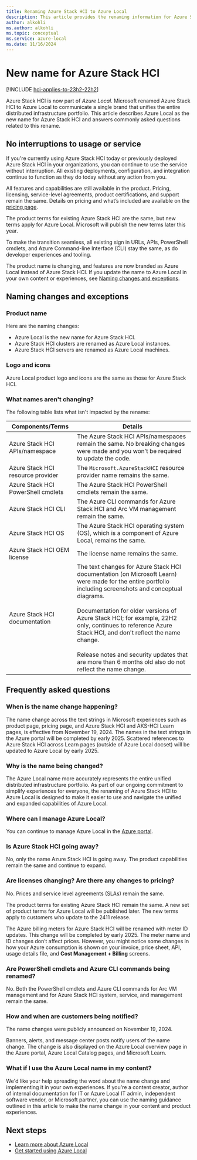 ```yaml
---
title: Renaming Azure Stack HCI to Azure Local
description: This article provides the renaming information for Azure Stack HCI to Azure Local.
author: alkohli
ms.author: alkohli
ms.topic: conceptual
ms.service: azure-local
ms.date: 11/16/2024
---
```


# New name for Azure Stack HCI

[!INCLUDE [hci-applies-to-23h2-22h2](includes/hci-applies-to-23h2-22h2.md)]

Azure Stack HCI is now part of *Azure Local*. Microsoft renamed Azure Stack HCI to Azure Local to communicate a single brand that unifies the entire distributed infrastructure portfolio. This article describes Azure Local as the new name for Azure Stack HCI and answers commonly asked questions related to this rename.

## No interruptions to usage or service

If you're currently using Azure Stack HCI today or previously deployed Azure Stack HCI in your organizations, you can continue to use the service without interruption. All existing deployments, configuration, and integration continue to function as they do today without any action from you.

All features and capabilities are still available in the product. Pricing, licensing, service-level agreements, product certifications, and support remain the same. Details on pricing and what’s included are available on the [pricing page](https://aka.ms/azloc-pricing).

The product terms for existing Azure Stack HCI are the same, but new terms apply for Azure Local. Microsoft will publish the new terms later this year.

To make the transition seamless, all existing sign in URLs, APIs, PowerShell cmdlets, and Azure Command-line Interface (CLI) stay the same, as do developer experiences and tooling.

<!--For self-service support, look for the topic path of Azure Local. - verify with CSS -->

The product name is changing, and features are now branded as Azure Local instead of Azure Stack HCI. If you update the name to Azure Local in your own content or experiences, see [Naming changes and exceptions](#naming-changes-and-exceptions).

## Naming changes and exceptions

### Product name

Here are the naming changes:

- Azure Local is the new name for Azure Stack HCI.
- Azure Stack HCI clusters are renamed as Azure Local instances.
- Azure Stack HCI servers are renamed as Azure Local machines.

### Logo and icons

Azure Local product logo and icons are the same as those for Azure Stack HCI.

### What names aren't changing?

The following table lists what isn't impacted by the rename:

| Components/Terms | Details |
|---------------------|---------|
| Azure Stack HCI APIs/namespace  | The Azure Stack HCI APIs/namespaces remain the same. No breaking changes were made and you won’t be required to update the code. |
| Azure Stack HCI resource provider        | The `Microsoft.AzureStackHCI` resource provider name remains the same. |
| Azure Stack HCI PowerShell cmdlets | The Azure Stack HCI PowerShell cmdlets remain the same. |
| Azure Stack HCI CLI | The Azure CLI commands for Azure Stack HCI and Arc VM management remain the same.  |
| Azure Stack HCI OS  | The Azure Stack HCI operating system (OS), which is a component of Azure Local, remains the same. |
| Azure Stack HCI OEM license | The license name remains the same. |
| Azure Stack HCI documentation | The text changes for Azure Stack HCI documentation (on Microsoft Learn) were made for the entire portfolio including screenshots and conceptual diagrams. <br><br> Documentation for older versions of Azure Stack HCI; for example, 22H2 only, continues to reference Azure Stack HCI, and don't reflect the name change. <br><br> Release notes and security updates that are more than 6 months old also do not reflect the name change.|

## Frequently asked questions

### When is the name change happening?

The name change across the text strings in Microsoft experiences such as product page, pricing page, and Azure Stack HCI and AKS-HCI Learn pages, is effective from November 19, 2024. The names in the text strings in the Azure portal will be completed by early 2025. Scattered references to Azure Stack HCI across Learn pages (outside of Azure Local docset) will be updated to Azure Local by early 2025.

### Why is the name being changed?

The Azure Local name more accurately represents the entire unified distributed infrastructure portfolio. As part of our ongoing commitment to simplify experiences for everyone, the renaming of Azure Stack HCI to Azure Local is designed to make it easier to use and navigate the unified and expanded capabilities of Azure Local.

### Where can I manage Azure Local?

You can continue to manage Azure Local in the [Azure portal](https://portal.azure.com).

### Is Azure Stack HCI going away?

No, only the name Azure Stack HCI is going away. The product capabilities remain the same and continue to expand.

### Are licenses changing? Are there any changes to pricing?

No. Prices and service level agreements (SLAs) remain the same.

The product terms for existing Azure Stack HCI remain the same. A new set of product terms for Azure Local will be published later. The new terms apply to customers who update to the 2411 release.

The Azure billing meters for Azure Stack HCI will be renamed with meter ID updates. This change will be completed by early 2025. The meter name and ID changes don’t affect prices. However, you might notice some changes in how your Azure consumption is shown on your invoice, price sheet, API, usage details file, and **Cost Management + Billing** screens.

### Are PowerShell cmdlets and Azure CLI commands being renamed?

No. Both the PowerShell cmdlets and Azure CLI commands for Arc VM management and for Azure Stack HCI system, service, and management remain the same.

### How and when are customers being notified?

The name changes were publicly announced on November 19, 2024.

Banners, alerts, and message center posts notify users of the name change. The change is also displayed on the Azure Local overview page in the Azure portal, Azure Local Catalog pages, and Microsoft Learn.

### What if I use the Azure Local name in my content?

We'd like your help spreading the word about the name change and implementing it in your own experiences. If you're a content creator, author of internal documentation for IT or Azure Local IT admin, independent software vendor, or Microsoft partner, you can use the naming guidance outlined in this article to make the name change in your content and product experiences.

## Next steps

- [Learn more about Azure Local](./overview.md)
- [Get started using Azure Local](./deploy/deployment-introduction.md)

